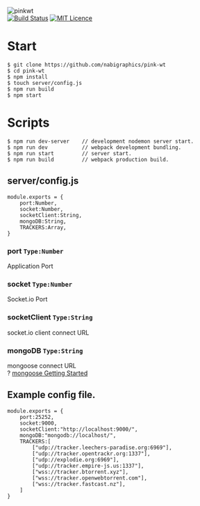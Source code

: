 ![pinkwt](https://github.com/nabigraphics/pink-wt/blob/master/easywt-header.png?raw=true)  
[![Build Status](https://travis-ci.org/nabigraphics/pink-wt.svg?branch=master)](https://travis-ci.org/nabigraphics/pink-wt)
[![MIT Licence](https://badges.frapsoft.com/os/mit/mit.svg?v=103)](https://opensource.org/licenses/mit-license.php)

# Start
```
$ git clone https://github.com/nabigraphics/pink-wt
$ cd pink-wt
$ npm install
$ touch server/config.js
$ npm run build
$ npm start
```

# Scripts
```
$ npm run dev-server    // development nodemon server start.
$ npm run dev           // webpack development bundling.
$ npm run start         // server start.
$ npm run build         // webpack production build.
```

## server/config.js
```
module.exports = {
    port:Number,
    socket:Number,
    socketClient:String,
    mongoDB:String,
    TRACKERS:Array, 
}
```
### port `Type:Number`
Application Port

### socket `Type:Number`
Socket.io Port

### socketClient `Type:String`
socket.io client connect URL

### mongoDB `Type:String`
mongoose connect URL  
? [mongoose Getting Started](http://mongoosejs.com/docs/index.html)

## Example config file.
```
module.exports = {
    port:25252,
    socket:9000,
    socketClient:"http://localhost:9000/",
    mongoDB:"mongodb://localhost/",
    TRACKERS:[
        ["udp://tracker.leechers-paradise.org:6969"],
        ["udp://tracker.opentrackr.org:1337"],
        ["udp://explodie.org:6969"],
        ["udp://tracker.empire-js.us:1337"],
        ["wss://tracker.btorrent.xyz"],
        ["wss://tracker.openwebtorrent.com"],
        ["wss://tracker.fastcast.nz"],
    ]
}
```